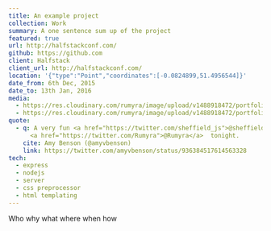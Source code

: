 ```yaml
---
title: An example project
collection: Work
summary: A one sentence sum up of the project
featured: true
url: http://halfstackconf.com/
github: https://github.com
client: Halfstack
client_url: http://halfstackconf.com/
location: '{"type":"Point","coordinates":[-0.0824899,51.4956544]}'
date_from: 6th Dec, 2015
date_to: 13th Jan, 2016
media:
  - https://res.cloudinary.com/rumyra/image/upload/v1488918472/portfolio/gxqwu5wec424babmdwvy.jpg
  - https://res.cloudinary.com/rumyra/image/upload/v1488918472/portfolio/luizomjxtgrqsaeqncyt.jpg
quote:
  - q: A very fun <a href="https://twitter.com/sheffield_js">@sheffield_js</a>  with
      <a href="https://twitter.com/Rumyra">@Rumyra</a>  tonight.
    cite: Amy Benson (@amyvbenson)
    link: https://twitter.com/amyvbenson/status/936384517614563328
tech:
  - express
  - nodejs
  - server
  - css preprocessor
  - html templating
---
```


Who why what where when how
